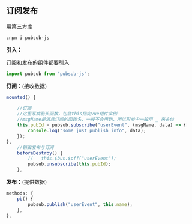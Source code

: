## 订阅发布

用第三方库

`cnpm i pubsub-js`

**引入：**

订阅和发布的组件都要引入

```js
import pubsub from "pubsub-js";
```



**订阅：**(接收数据)

```js
mounted() {

    //订阅
    //这里写成箭头函数，包装this指向vue组件实例
    //msgName是消息订阅的函数名，一般不会用到，所以形参中一般用 _ 来占位
    this.pubId = pubsub.subscribe("userEvent", (msgName, data) => {
        console.log("some just publish info", data);
    });
},
    //销毁发布与订阅
    beforeDestroy() {
        //   this.$bus.$off("userEvent");
        pubsub.unsubscribe(this.pubId);
    },
```



**发布：**(提供数据)

```js
methods: {
    pb() {
        pubsub.publish("userEvent", this.name);
    },
},
```

